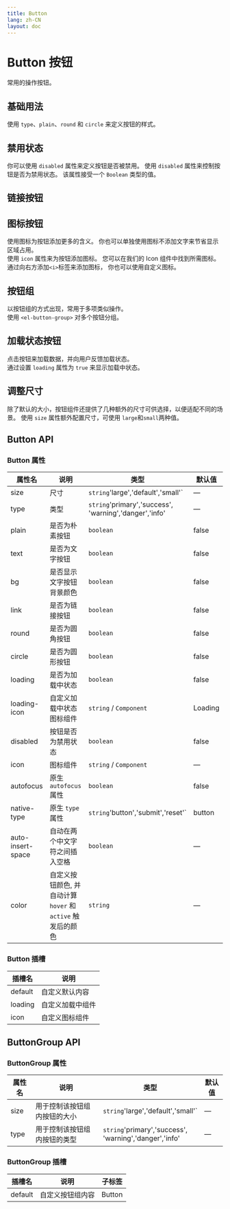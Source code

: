 ```yaml
---
title: Button
lang: zh-CN
layout: doc
---
```


<script setup>
import BasicComp from "../examples/button/01_basic.vue";
import DisabledComp from "../examples/button/02_disabled.vue";
import TextComp from "../examples/button/03_link.vue";
import IconComp from "../examples/button/04_icon.vue";
import ButtonGroupComp from "../examples/button/05_button_group.vue";
import LoadingComp from "../examples/button/06_loading.vue";
import SizeComp from "../examples/button/07_size.vue";
</script>

# Button 按钮
常用的操作按钮。
## 基础用法
使用 `type`、`plain`、`round` 和 `circle` 来定义按钮的样式。
<CodePreview comp-name="button" demo-name="01_basic" demo-type="docs">
    <BasicComp/>
</CodePreview>

## 禁用状态
你可以使用 `disabled` 属性来定义按钮是否被禁用。
使用 `disabled` 属性来控制按钮是否为禁用状态。 该属性接受一个 `Boolean` 类型的值。
<CodePreview comp-name="button" demo-name="02_disabled" demo-type="docs">
    <DisabledComp/>
</CodePreview>

## 链接按钮
<CodePreview comp-name="button" demo-name="03_link" demo-type="docs">
    <TextComp/>
</CodePreview>

## 图标按钮
使用图标为按钮添加更多的含义。 你也可以单独使用图标不添加文字来节省显示区域占用。<br/>
使用 `icon` 属性来为按钮添加图标。 您可以在我们的 Icon 组件中找到所需图标。 通过向右方添加`<i>`标签来添加图标， 你也可以使用自定义图标。
<CodePreview comp-name="button" demo-name="04_icon" demo-type="docs">
<IconComp/>
</CodePreview>

## 按钮组
以按钮组的方式出现，常用于多项类似操作。<br/>
使用 `<el-button-group>` 对多个按钮分组。
<CodePreview comp-name="button" demo-name="05_button_group" demo-type="docs">
<ButtonGroupComp/>
</CodePreview>

## 加载状态按钮
点击按钮来加载数据，并向用户反馈加载状态。<br/>
通过设置 `loading` 属性为 `true` 来显示加载中状态。
<CodePreview comp-name="button" demo-name="06_loading" demo-type="docs">
<LoadingComp/>
</CodePreview>

## 调整尺寸
除了默认的大小，按钮组件还提供了几种额外的尺寸可供选择，以便适配不同的场景。
使用 `size` 属性额外配置尺寸，可使用 `large`和`small`两种值。
<CodePreview comp-name="button" demo-name="07_size" demo-type="docs">
<SizeComp/>
</CodePreview>

## Button API

### Button 属性

| 属性名            | 说明                                                             | 类型                                                         | 默认值 |
|------------------| --------------------------------------------------------------- |------------------------------------------------------------| ------- |
| size             | 尺寸                                                             | `string`'large','default','small'`                         | —       |
| type             | 类型                                                             | `string`'primary','success',<br/>'warning','danger','info' | —       |
| plain            | 是否为朴素按钮                                   | `boolean`                                                  | false   |
| text             | 是否为文字按钮                                    | `boolean`                                                  | false   |
| bg               | 是否显示文字按钮背景颜色         | `boolean`                                                  | false   |
| link             | 是否为链接按钮                                    | `boolean`                                                  | false   |
| round            | 是否为圆角按钮                                   | `boolean`                                                  | false   |
| circle           | 是否为圆形按钮                                  | `boolean`                                                  | false   |
| loading          | 是否为加载中状态                                          | `boolean`                                                  | false   |
| loading-icon     | 自定义加载中状态图标组件                                       | `string` / `Component`                                     | Loading |
| disabled         | 按钮是否为禁用状态                                                   | `boolean`                                                  | false   |
| icon             | 图标组件                                                         | `string` / `Component`                                     | —       |
| autofocus        | 原生 `autofocus` 属性                                     | `boolean`                                                  | false   |
| native-type      | 原生 `type` 属性                                          | `string`'button','submit','reset'`                         | button  |
| auto-insert-space | 自动在两个中文字符之间插入空格             | `boolean`                                                  | —       |
| color            | 自定义按钮颜色, 并自动计算 `hover` 和 `active` 触发后的颜色 | `string`                                                 | —       |

### Button 插槽

| 插槽名   | 说明           |
|---------| ------------- |
| default | 自定义默认内容   |
| loading | 自定义加载中组件 |
| icon    | 自定义图标组件   |

## ButtonGroup API

### ButtonGroup 属性

| 属性名 | 说明                                      | 类型                                                           | 默认值 |
| ---- | ------------------------------------------------ | -------------------------------------------------------------- | ------- |
| size | 用于控制该按钮组内按钮的大小 | `string`'large','default','small'`                       | —       |
| type | 用于控制该按钮组内按钮的类型 | `string`'primary','success',<br/>'warning','danger','info' | —       |

### ButtonGroup 插槽

| 插槽名    | 说明                    | 子标签 |
| ------- | ------------------------------ | ------- |
| default | 自定义按钮组内容 | Button  |
